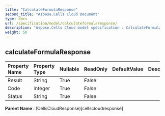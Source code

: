 ```yaml
---
title: "CalculateFormulaResponse"
second_title: "Aspose.Cells Cloud Document"
type: docs
url: /specification/model/calculateformularesponse/
description: "Aspose.Cells Cloud model specification : CalculateFormulaResponse. Effortlessly handle Excel and other spreadsheet documents with features like opening, generating, editing, splitting, merging, comparing, and converting."
weight: 50
---
```


## **calculateFormulaResponse**

 

| Property Name | Property Type | Nullable |  ReadOnly | DefaultValue | Description | 
| :- | :- | :- |:- |  :- | :- |
| Result | String | True |  False |  |  |  
| Code | Integer | True |  False |  |  |  
| Status | String | True |  False |  |  |  

**Parent Name** : (CellsCloudResponse)[cellscloudresponse]

